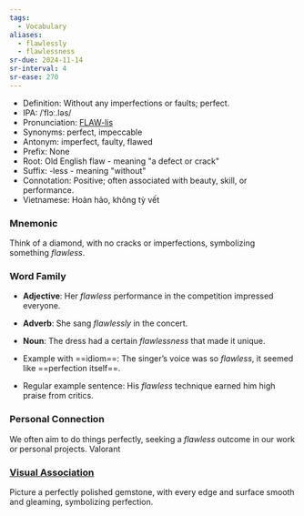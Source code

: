 ```yaml
---
tags:
  - Vocabulary
aliases:
  - flawlessly
  - flawlessness
sr-due: 2024-11-14
sr-interval: 4
sr-ease: 270
---
```


- Definition: Without any imperfections or faults; perfect.
- IPA: /ˈflɔː.ləs/
- Pronunciation: [FLAW-lis](https://www.google.com/search?q=how+to+pronounce+flawless)
- Synonyms: perfect, impeccable
- Antonym: imperfect, faulty, flawed
- Prefix: None
- Root: Old English flaw - meaning "a defect or crack"
- Suffix: -less - meaning "without"
- Connotation: Positive; often associated with beauty, skill, or performance.
- Vietnamese: Hoàn hảo, không tỳ vết

### Mnemonic

Think of a diamond, with no cracks or imperfections, symbolizing something *flawless*.

### Word Family

- **Adjective**: Her *flawless* performance in the competition impressed everyone.
- **Adverb**: She sang *flawlessly* in the concert.
- **Noun**: The dress had a certain *flawlessness* that made it unique.

- Example with ==idiom==: The singer’s voice was so *flawless*, it seemed like ==perfection itself==.
- Regular example sentence: His *flawless* technique earned him high praise from critics.

### Personal Connection

We often aim to do things perfectly, seeking a *flawless* outcome in our work or personal projects.
Valorant

### [Visual Association](https://www.google.com/search?tbm=isch&q=flawless)

Picture a perfectly polished gemstone, with every edge and surface smooth and gleaming, symbolizing perfection.
